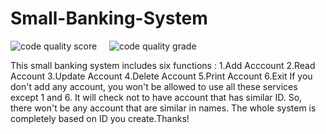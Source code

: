 # Small-Banking-System

 ![code quality score](https://www.code-inspector.com/project/19832/score/svg) &nbsp;&nbsp;&nbsp;
 ![code quality grade](https://www.code-inspector.com/project/19832/status/svg)
 
 This small banking system includes six functions : 
 1.Add Acccount
 2.Read Account
 3.Update Account
 4.Delete Account
 5.Print Account
 6.Exit
 If you don't add any account, you won't be allowed to use all these services except 1 and 6.
 It will check not to have account that has similar ID. So, there won't be any account that are similar in names.
 The whole system is completely based on ID you create.Thanks!
 
 
